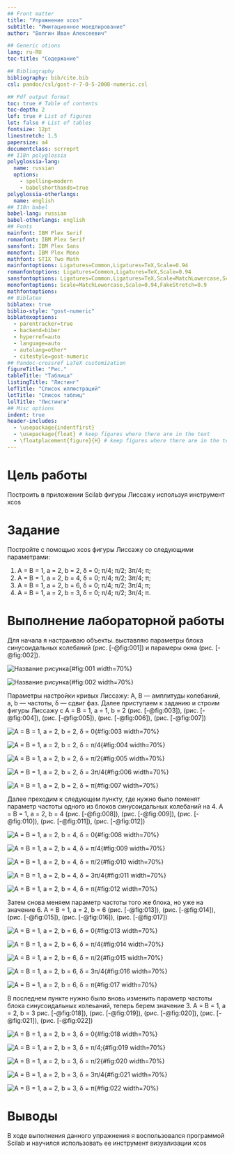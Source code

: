 ```yaml
---
## Front matter
title: "Упражнение xcos"
subtitle: "Имитационное моедлирование"
author: "Волгин Иван Алексеевич"

## Generic otions
lang: ru-RU
toc-title: "Содержание"

## Bibliography
bibliography: bib/cite.bib
csl: pandoc/csl/gost-r-7-0-5-2008-numeric.csl

## Pdf output format
toc: true # Table of contents
toc-depth: 2
lof: true # List of figures
lot: false # List of tables
fontsize: 12pt
linestretch: 1.5
papersize: a4
documentclass: scrreprt
## I18n polyglossia
polyglossia-lang:
  name: russian
  options:
	- spelling=modern
	- babelshorthands=true
polyglossia-otherlangs:
  name: english
## I18n babel
babel-lang: russian
babel-otherlangs: english
## Fonts
mainfont: IBM Plex Serif
romanfont: IBM Plex Serif
sansfont: IBM Plex Sans
monofont: IBM Plex Mono
mathfont: STIX Two Math
mainfontoptions: Ligatures=Common,Ligatures=TeX,Scale=0.94
romanfontoptions: Ligatures=Common,Ligatures=TeX,Scale=0.94
sansfontoptions: Ligatures=Common,Ligatures=TeX,Scale=MatchLowercase,Scale=0.94
monofontoptions: Scale=MatchLowercase,Scale=0.94,FakeStretch=0.9
mathfontoptions:
## Biblatex
biblatex: true
biblio-style: "gost-numeric"
biblatexoptions:
  - parentracker=true
  - backend=biber
  - hyperref=auto
  - language=auto
  - autolang=other*
  - citestyle=gost-numeric
## Pandoc-crossref LaTeX customization
figureTitle: "Рис."
tableTitle: "Таблица"
listingTitle: "Листинг"
lofTitle: "Список иллюстраций"
lotTitle: "Список таблиц"
lolTitle: "Листинги"
## Misc options
indent: true
header-includes:
  - \usepackage{indentfirst}
  - \usepackage{float} # keep figures where there are in the text
  - \floatplacement{figure}{H} # keep figures where there are in the text
---
```


# Цель работы

Построить в приложении Scilab фигуры Лиссажу используя инструмент xcos

# Задание

Постройте с помощью xcos фигуры Лиссажу со следующими параметрами:
1) A = B = 1, a = 2, b = 2, δ = 0; π/4; π/2; 3π/4; π;
2) A = B = 1, a = 2, b = 4, δ = 0; π/4; π/2; 3π/4; π;
3) A = B = 1, a = 2, b = 6, δ = 0; π/4; π/2; 3π/4; π;
4) A = B = 1, a = 2, b = 3, δ = 0; π/4; π/2; 3π/4; π.

# Выполнение лабораторной работы

Для начала я настраиваю объекты. выставляю параметры блока синусоидальных колебаний (рис. [-@fig:001]) и парамеры окна (рис. [-@fig:002]).

![Название рисунка](image/1.png){#fig:001 width=70%}

![Название рисунка](image/2.png){#fig:002 width=70%}

Параметры настройки кривых Лиссажу: A, B — амплитуды колебаний, a, b — частоты, δ — сдвиг фаз.
Далее приступаем к заданию и строим фигуры Лиссажу с A = B = 1, a = 1, b = 2 (рис. [-@fig:003]), (рис. [-@fig:004]), (рис. [-@fig:005]), (рис. [-@fig:006]), (рис. [-@fig:007])

![A = B = 1, a = 2, b = 2, δ = 0](image/3.png){#fig:003 width=70%}

![A = B = 1, a = 2, b = 2, δ = π/4](image/4.png){#fig:004 width=70%}

![A = B = 1, a = 2, b = 2, δ = π/2](image/5.png){#fig:005 width=70%}

![A = B = 1, a = 2, b = 2, δ = 3π/4](image/6.png){#fig:006 width=70%}

![A = B = 1, a = 2, b = 2, δ = π](image/7.png){#fig:007 width=70%}

Далее преходим к следующем пункту, где нужно было поменят параметр частоты одного из блоков синусоидальных колебаний на 4. A = B = 1, a = 2, b = 4 (рис. [-@fig:008]), (рис. [-@fig:009]), (рис. [-@fig:010]), (рис. [-@fig:011]), (рис. [-@fig:012])

![A = B = 1, a = 2, b = 4, δ = 0](image/8.png){#fig:008 width=70%}

![A = B = 1, a = 2, b = 4, δ = π/4](image/9.png){#fig:009 width=70%}

![A = B = 1, a = 2, b = 4, δ = π/2](image/10.png){#fig:010 width=70%}

![A = B = 1, a = 2, b = 4, δ = 3π/4](image/11.png){#fig:011 width=70%}

![A = B = 1, a = 2, b = 4, δ = π](image/12.png){#fig:012 width=70%}

Затем снова меняем параметр частоты того же блока, но уже на значение 6. A = B = 1, a = 2, b = 6 (рис. [-@fig:013]), (рис. [-@fig:014]), (рис. [-@fig:015]), (рис. [-@fig:016]), (рис. [-@fig:017])

![A = B = 1, a = 2, b = 6, δ = 0](image/13.png){#fig:013 width=70%}

![A = B = 1, a = 2, b = 6, δ = π/4](image/14.png){#fig:014 width=70%}

![A = B = 1, a = 2, b = 6, δ = π/2](image/15.png){#fig:015 width=70%}

![A = B = 1, a = 2, b = 6, δ = 3π/4](image/16.png){#fig:016 width=70%}

![A = B = 1, a = 2, b = 6, δ = π](image/17.png){#fig:017 width=70%}

В последнем пункте нужно было вновь изменить параметр частоты блока синусоидальных колеьаний, теперь берем значение 3. A = B = 1, a = 2, b = 3 рис. [-@fig:018]), (рис. [-@fig:019]), (рис. [-@fig:020]), (рис. [-@fig:021]), (рис. [-@fig:022])

![A = B = 1, a = 2, b = 3, δ = 0](image/18.png){#fig:018 width=70%}

![A = B = 1, a = 2, b = 3, δ = π/4;](image/19.png){#fig:019 width=70%}

![A = B = 1, a = 2, b = 3, δ = π/2](image/20.png){#fig:020 width=70%}

![A = B = 1, a = 2, b = 3, δ = 3π/4](image/21.png){#fig:021 width=70%}

![A = B = 1, a = 2, b = 3, δ = π](image/22.png){#fig:022 width=70%}


# Выводы

В ходе выполнения данного упражнения я воспользовался программой Scilab и научился использовать ее инструмент визуализации xcos

